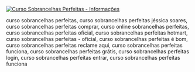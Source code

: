 [<img src="https://www.javaavancado.com/wp-content/uploads/2016/05/botao-informacoes-curso.png" alt="Curso Sobrancelhas Perfeitas - Informações">](https://bit.ly/3u2sKKz)

curso sobrancelhas perfeitas, curso sobrancelhas perfeitas jéssica soares, curso sobrancelhas perfeitas comprar, curso online sobrancelhas perfeitas, curso sobrancelhas perfeitas oficial, curso sobrancelhas perfeitas hotmart, curso sobrancelhas perfeitas - oficial, curso sobrancelhas perfeitas é bom, curso sobrancelhas perfeitas reclame aqui, curso sobrancelhas perfeitas funciona, curso sobrancelhas perfeitas grátis, curso sobrancelhas perfeitas login, curso sobrancelhas perfeitas entrar, curso sobrancelhas perfeitas funciona
